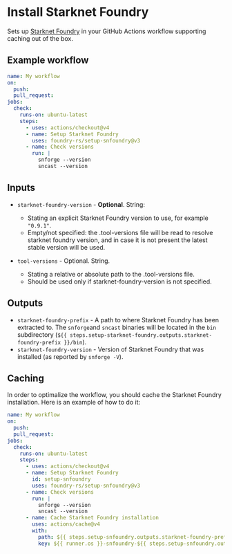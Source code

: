 # Install Starknet Foundry

Sets up [Starknet Foundry] in your GitHub Actions workflow supporting caching out of the box.

## Example workflow

```yaml
name: My workflow
on:
  push:
  pull_request:
jobs:
  check:
    runs-on: ubuntu-latest
    steps:
      - uses: actions/checkout@v4
      - name: Setup Starknet Foundry
        uses: foundry-rs/setup-snfoundry@v3
      - name: Check versions
        run: |
          snforge --version
          sncast --version
```

## Inputs

- `starknet-foundry-version` - **Optional**. String:

  - Stating an explicit Starknet Foundry version to use, for example `"0.9.1"`.
  - Empty/not specified: the .tool-versions file will be read to resolve starknet foundry version, and in case it is not present the latest stable version will be used.

- `tool-versions` - Optional. String.
  - Stating a relative or absolute path to the .tool-versions file.
  - Should be used only if starknet-foundry-version is not specified.

## Outputs

- `starknet-foundry-prefix` - A path to where Starknet Foundry has been extracted to. The `snforge`and `sncast` binaries will be located in the `bin`
  subdirectory (`${{ steps.setup-starknet-foundry.outputs.starknet-foundry-prefix }}/bin`).
- `starknet-foundry-version` - Version of Starknet Foundry that was installed (as reported by `snforge -V`).

## Caching

In order to optimalize the workflow, you should cache the Starknet Foundry installation. Here is an example of how to do it:

```yaml
name: My workflow
on:
  push:
  pull_request:
jobs:
  check:
    runs-on: ubuntu-latest
    steps:
      - uses: actions/checkout@v4
      - name: Setup Starknet Foundry
        id: setup-snfoundry
        uses: foundry-rs/setup-snfoundry@v3
      - name: Check versions
        run: |
          snforge --version
          sncast --version
      - name: Cache Starknet Foundry installation
        uses: actions/cache@v4
        with:
          path: ${{ steps.setup-snfoundry.outputs.starknet-foundry-prefix }}
          key: ${{ runner.os }}-snfoundry-${{ steps.setup-snfoundry.outputs.starknet-foundry-version }}
```

[Starknet Foundry]: https://foundry-rs.github.io/starknet-foundry
